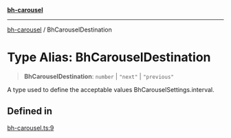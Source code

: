 [**bh-carousel**](../README.md)

---

[bh-carousel](../README.md) / BhCarouselDestination

# Type Alias: BhCarouselDestination

> **BhCarouselDestination**: `number` \| `"next"` \| `"previous"`

A type used to define the acceptable values BhCarouselSettings.interval.

## Defined in

[bh-carousel.ts:9](https://github.com/ctorgalson/bh-carousel/blob/2b65d7d91088c5e600a0145fa7d320a091b7eb9e/src/bh-carousel.ts#L9)
